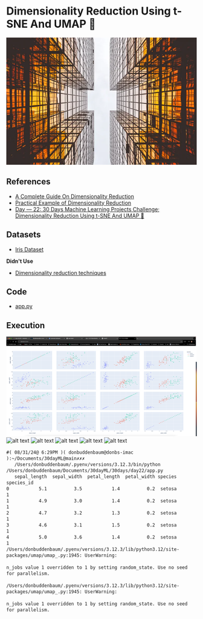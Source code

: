 # Dimensionality Reduction Using t-SNE And UMAP 🍞

![alt text](image.png)

## References

- [A Complete Guide On Dimensionality Reduction](https://medium.com/analytics-vidhya/a-complete-guide-on-dimensionality-reduction-62d9698013d2)
- [Practical Example of Dimensionality Reduction](https://towardsdatascience.com/practical-example-of-dimensionality-reduction-d0525632c355)
- [Day — 22: 30 Days Machine Learning Projects Challenge;
Dimensionality Reduction Using t-SNE And UMAP 🍞](https://medium.com/@iabbasali/day-22-30-days-machine-learning-projects-challenge-616f3dd0582f)

## Datasets

- [Iris Dataset](https://www.kaggle.com/datasets/vikrishnan/iris-dataset)   

**Didn't Use**

- [Dimensionality reduction techniques](https://www.kaggle.com/code/remidi/dimensionality-reduction-techniques)

## Code

- [app.py](https://github.com/donb4iu/30dayML/blob/main/30days/day22/app.py)


## Execution
![alt text](image-1.png)
![alt text](image-2.png)
![alt text](image-3.png)
![alt text](image-4.png)
![alt text](image-5.png)
![alt text](image-6.png)

```
#( 08/31/24@ 6:29PM )( donbuddenbaum@donbs-imac ):~/Documents/30dayML@main✗✗✗
   /Users/donbuddenbaum/.pyenv/versions/3.12.3/bin/python /Users/donbuddenbaum/Documents/30dayML/30days/day22/app.py
   sepal_length  sepal_width  petal_length  petal_width species  species_id
0           5.1          3.5           1.4          0.2  setosa           1
1           4.9          3.0           1.4          0.2  setosa           1
2           4.7          3.2           1.3          0.2  setosa           1
3           4.6          3.1           1.5          0.2  setosa           1
4           5.0          3.6           1.4          0.2  setosa           1
/Users/donbuddenbaum/.pyenv/versions/3.12.3/lib/python3.12/site-packages/umap/umap_.py:1945: UserWarning:

n_jobs value 1 overridden to 1 by setting random_state. Use no seed for parallelism.

/Users/donbuddenbaum/.pyenv/versions/3.12.3/lib/python3.12/site-packages/umap/umap_.py:1945: UserWarning:

n_jobs value 1 overridden to 1 by setting random_state. Use no seed for parallelism.

```